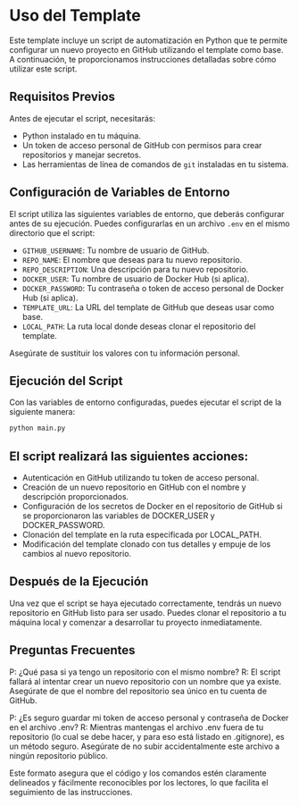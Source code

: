 # Uso del Template

Este template incluye un script de automatización en Python que te permite configurar un nuevo proyecto en GitHub utilizando el template como base. A continuación, te proporcionamos instrucciones detalladas sobre cómo utilizar este script.

## Requisitos Previos

Antes de ejecutar el script, necesitarás:

- Python instalado en tu máquina.
- Un token de acceso personal de GitHub con permisos para crear repositorios y manejar secretos.
- Las herramientas de línea de comandos de `git` instaladas en tu sistema.

## Configuración de Variables de Entorno

El script utiliza las siguientes variables de entorno, que deberás configurar antes de su ejecución. Puedes configurarlas en un archivo `.env` en el mismo directorio que el script:

- `GITHUB_USERNAME`: Tu nombre de usuario de GitHub.
- `REPO_NAME`: El nombre que deseas para tu nuevo repositorio.
- `REPO_DESCRIPTION`: Una descripción para tu nuevo repositorio.
- `DOCKER_USER`: Tu nombre de usuario de Docker Hub (si aplica).
- `DOCKER_PASSWORD`: Tu contraseña o token de acceso personal de Docker Hub (si aplica).
- `TEMPLATE_URL`: La URL del template de GitHub que deseas usar como base.
- `LOCAL_PATH`: La ruta local donde deseas clonar el repositorio del template.

Asegúrate de sustituir los valores con tu información personal.

## Ejecución del Script

Con las variables de entorno configuradas, puedes ejecutar el script de la siguiente manera:

```bash
python main.py
```

## El script realizará las siguientes acciones:

- Autenticación en GitHub utilizando tu token de acceso personal.
- Creación de un nuevo repositorio en GitHub con el nombre y descripción proporcionados.
- Configuración de los secretos de Docker en el repositorio de GitHub si se proporcionaron las variables de DOCKER_USER y DOCKER_PASSWORD.
- Clonación del template en la ruta especificada por LOCAL_PATH.
- Modificación del template clonado con tus detalles y empuje de los cambios al nuevo repositorio.

## Después de la Ejecución

Una vez que el script se haya ejecutado correctamente, tendrás un nuevo repositorio en GitHub listo para ser usado. Puedes clonar el repositorio a tu máquina local y comenzar a desarrollar tu proyecto inmediatamente.

## Preguntas Frecuentes

P: ¿Qué pasa si ya tengo un repositorio con el mismo nombre?
R: El script fallará al intentar crear un nuevo repositorio con un nombre que ya existe. Asegúrate de que el nombre del repositorio sea único en tu cuenta de GitHub.

P: ¿Es seguro guardar mi token de acceso personal y contraseña de Docker en el archivo .env?
R: Mientras mantengas el archivo .env fuera de tu repositorio (lo cual se debe hacer, y para eso está listado en .gitignore), es un método seguro. Asegúrate de no subir accidentalmente este archivo a ningún repositorio público.

Este formato asegura que el código y los comandos estén claramente delineados y fácilmente reconocibles por los lectores, lo que facilita el seguimiento de las instrucciones.




